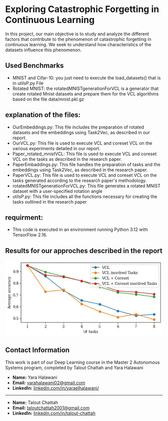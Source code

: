 # Exploring Catastrophic Forgetting in Continuous Learning

In this project, our main objective is to study and analyze the different factors that contribute to the phenomenon of catastrophic forgetting in continuous learning. We seek to understand how characteristics of the datasets influence this phenomenon.

## Used Benchmarks

- MNIST and Cifar-10: you just need to execute the load_datasets() that is in utilsP.py File
- Rotated MNIST: the rotatedMNISTgenerationForVCL is a generator that create rotated Mnist datasets and prepare them for the VCL algorithms based on the file data/mnist.pkl.gz

## explanation of the files:

- OurEmbeddings.py: This file includes the preparation of rotated datasets and the embeddings using Task2Vec, as described in our report.
- OurVCL.py: This file is used to execute VCL and coreset VCL on the various experiments detailed in our report.
- Paper_rotated_mnistVCL: This file is used to execute VCL and coreset VCL on the tasks as described in the research paper.
- PaperEmbaddings.py: This file handles the preparation of tasks and the embeddings using Task2Vec, as described in the research paper.
- PaperVCL.py: This file is used to execute VCL and coreset VCL on the tasks generated according to the research paper's methodology.
- rotatedMNISTgenerationForVCL.py: This file generates a rotated MNIST dataset with a user-specified rotation angle
- utilsP.py: This file includes all the functions necessary for creating the tasks outlined in the research paper

## requirment:

- This code is executed in an environment running Python 3.12 with TensorFlow 2.16.

## Results for our approches described in the report

![](assets/20241214_193354_hamidi.jpg)

## Contact Information

This work is part of our Deep Learning course in the Master 2 Autonomous Systems program, completed by Talout Chattah and Yara Halawani

- **Name:** Yara Halawani
- **Email:** [yarahalawani02@gmail.com ](mailto:yarahalawani02@gmail.com)
- **LinkedIn:** [linkedin.com/in/yaraelhalawani/](https://www.linkedin.com/in/yaraelhalawani)
---
- **Name:** Talout Chattah
- **Email:** [taloutchattah2001@gmail.com](mailto:taloutchattah2001@gmail.com)
- **LinkedIn:** [linkedin.com/in/talout-chattah](https://www.linkedin.com/in/talout-chattah)


